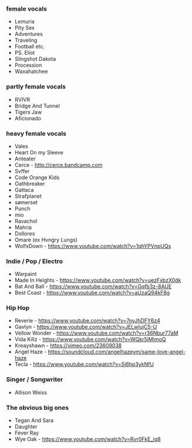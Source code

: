 ### female vocals

- Lemuria
- Pity Sex
- Adventures
- Traveling
- Football etc.
- PS. Eliot
- Slingshot Dakota
- Procession
- Waxahatchee

### partly female vocals

- RVIVR
- Bridge And Tunnel
- Tigers Jaw
- Aficionado

### heavy female vocals

- Vales
- Heart On my Sleeve
- Anteater
- Cerce - http://cerce.bandcamp.com
- Svffer
- Code Orange Kids
- Oathbreaker
- Gattaca
- Strafplanet
- sømerset
- Punch
- mio
- Ravachol
- Mahria
- Dollores
- Omare (ex Hvngry Lungs)
- WolfxDown - https://www.youtube.com/watch?v=1qhYPVnpUQs

### Indie / Pop / Electro

- Warpaint
- Made In Heights - https://www.youtube.com/watch?v=uezFxbzX0dk
- Bat And Ball - https://www.youtube.com/watch?v=Gqfb3z-8AUE
- Best Coast - https://www.youtube.com/watch?v=aUzaQ94kF8g


### Hip Hop

- Reverie - https://www.youtube.com/watch?v=7nyJhDFY6z4
- Gavlyn - https://www.youtube.com/watch?v=JELwIujC5-U
- Vellow Wonder - https://www.youtube.com/watch?v=r36Nbur77aM
- Vida Killz - https://www.youtube.com/watch?v=WQkr5iMimoQ
- Kreayshawn - https://vimeo.com/23609038
- Angel Haze - https://soundcloud.com/angelhazeym/same-love-angel-haze
- Tecla - https://www.youtube.com/watch?v=Sj6hp3ykNfU

### Singer / Songwriter

- Allison Weiss

### The obvious big ones

- Tegan And Sara
- Daughter
- Fever Ray
- Wye Oak - https://www.youtube.com/watch?v=Rvr0FkE_iq8
